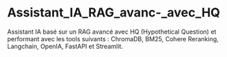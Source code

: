 # Assistant_IA_RAG_avanc-_avec_HQ
Assistant IA basé sur un RAG avancé avec HQ (Hypothetical Question) et performant avec les tools suivants : ChromaDB, BM25, Cohere Reranking, Langchain, OpenIA, FastAPI et  Streamlit.
